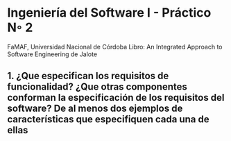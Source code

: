 # Ingeniería del Software I - Práctico N◦ 2

FaMAF, Universidad Nacional de Córdoba
Libro: An Integrated Approach to Software Engineering de Jalote

## 1. ¿Que especifican los requisitos de funcionalidad? ¿Que otras componentes conforman la especificación de los requisitos del software? De al menos dos ejemplos de características que especifiquen cada una de ellas

